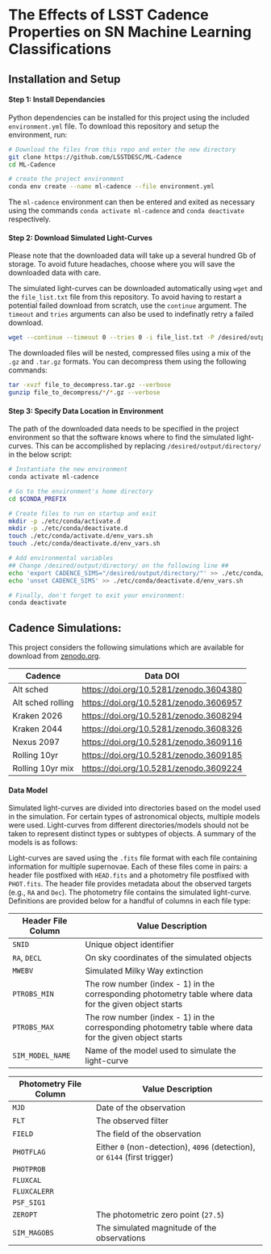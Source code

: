 # The Effects of LSST Cadence Properties on SN Machine Learning Classifications



## Installation and Setup

#### Step 1: Install Dependancies

Python dependencies can be installed for this project using the included `environment.yml` file. To download this repository and setup the environment, run:

```bash
# Download the files from this repo and enter the new directory
git clone https://github.com/LSSTDESC/ML-Cadence
cd ML-Cadence

# create the project environment
conda env create --name ml-cadence --file environment.yml
```

The `ml-cadence` environment can then be entered and exited as necessary using the commands `conda activate ml-cadence` and `conda deactivate` respectively.



#### Step 2: Download Simulated Light-Curves

Please note that the downloaded data will take up a several hundred Gb of storage. To avoid future headaches, choose where you will save the downloaded data with care. 

The simulated light-curves can be downloaded automatically using `wget` and the `file_list.txt` file from this repository. To avoid having to restart a potential failed download from scratch, use the `continue` argument. The  `timeout` and `tries` arguments can also be used to indefinatly retry a failed download.

```bash
wget --continue --timeout 0 --tries 0 -i file_list.txt -P /desired/output/directory/
```

The downloaded files will be nested, compressed files using a mix of the `.gz` and `.tar.gz` formats. You can decompress them using the following commands:

```bash
tar -xvzf file_to_decompress.tar.gz --verbose
gunzip file_to_decompress/*/*.gz --verbose
```



#### Step 3: Specify Data Location in Environment

The path of the downloaded data needs to be specified in the project environment so that the software knows where to find the simulated light-curves. This can be accomplished by replacing `/desired/output/directory/` in the below script:

```bash
# Instantiate the new environment
conda activate ml-cadence

# Go to the environment's home directory
cd $CONDA_PREFIX

# Create files to run on startup and exit
mkdir -p ./etc/conda/activate.d
mkdir -p ./etc/conda/deactivate.d
touch ./etc/conda/activate.d/env_vars.sh
touch ./etc/conda/deactivate.d/env_vars.sh

# Add environmental variables
## Change /desired/output/directory/ on the following line ##
echo 'export CADENCE_SIMS="/desired/output/directory/"' >> ./etc/conda/activate.d/env_vars.sh
echo 'unset CADENCE_SIMS' >> ./etc/conda/deactivate.d/env_vars.sh

# Finally, don't forget to exit your environment:
conda deactivate
```



## Cadence Simulations:

This project considers the following simulations which are available for download from [zenodo.org](zenodo.org).

| Cadence           | Data DOI                               |
| ----------------- | -------------------------------------- |
| Alt sched         | https://doi.org/10.5281/zenodo.3604380 |
| Alt sched rolling | https://doi.org/10.5281/zenodo.3606957 |
| Kraken 2026       | https://doi.org/10.5281/zenodo.3608294 |
| Kraken 2044       | https://doi.org/10.5281/zenodo.3608326 |
| Nexus 2097        | https://doi.org/10.5281/zenodo.3609116 |
| Rolling 10yr      | https://doi.org/10.5281/zenodo.3609185 |
| Rolling 10yr mix  | https://doi.org/10.5281/zenodo.3609224 |



#### Data Model

Simulated light-curves are divided into directories based on the model used in the simulation. For certain types of astronomical objects, multiple models were used. Light-curves from different directories/models should not be taken to represent distinct types or subtypes of objects. A summary of the models is as follows:



Light-curves are saved using the `.fits` file format with each file containing information for multiple supernovae. Each of these files come in pairs: a header file postfixed with `HEAD.fits` and a photometry file postfixed with `PHOT.fits`. The header file provides metadata about the observed targets (e.g., `RA` and `Dec`). The photometry file contains the simulated light-curve. Definitions are provided below for a handful of columns in each file type:


| Header File Column | Value Description                                            |
| ------------------ | ------------------------------------------------------------ |
| `SNID`             | Unique object identifier                                     |
| `RA`, `DECL`       | On sky coordinates of the simulated objects                  |
| `MWEBV`            | Simulated Milky Way extinction                              |
| `PTROBS_MIN`       | The row number (index - 1) in the corresponding photometry table where data for the given object starts |
| `PTROBS_MAX`       | The row number (index - 1) in the corresponding photometry table where data for the given object starts |
| `SIM_MODEL_NAME`   | Name of the model used to simulate the light-curve           |

| Photometry File Column | Value Description       |
| ---------------------- | ----------------------- |
| `MJD`                  | Date of the observation |
| `FLT`                  | The observed filter     |
| `FIELD`                | The field of the observation |
| `PHOTFLAG`     | Either `0` (non-detection), `4096` (detection), or `6144` (first trigger) |
| `PHOTPROB`               |                         |
| `FLUXCAL`                |                         |
| `FLUXCALERR`             |                         |
| `PSF_SIG1`               |                         |
| `ZEROPT`                | The photometric zero point (`27.5`) |
| `SIM_MAGOBS`                | The simulated magnitude of the observations |
